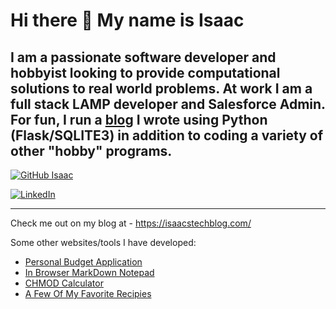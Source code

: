 # Hi there 👋 My name is Isaac

## I am a passionate software developer and hobbyist looking to provide computational solutions to real world problems. At work I am a full stack LAMP developer and Salesforce Admin. For fun, I run a [blog](https://isaacstechblog.com/) I wrote using Python (Flask/SQLITE3) in addition to coding a variety of other "hobby" programs.


[![GitHub Isaac](https://img.shields.io/github/followers/IsaacLehman?label=follow&style=social)](https://github.com/IsaacLehman)

<a href="https://www.linkedin.com/in/isaac-lehman/"><img alt="LinkedIn" src="https://img.shields.io/badge/linkedin-%230077B5.svg?style=for-the-badge&logo=linkedin&logoColor=white"/></a>

---

Check me out on my blog at - https://isaacstechblog.com/

Some other websites/tools I have developed:
- [Personal Budget Application](https://moneyflowio.com/login/)
- [In Browser MarkDown Notepad](https://isaac.moneyflowio.com/edit_page.html)
- [CHMOD Calculator](https://isaac.moneyflowio.com/chmod/index.html)
- [A Few Of My Favorite Recipies](https://www.isaacscooking.com/)
